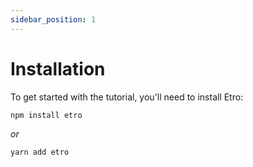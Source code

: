 ```yaml
---
sidebar_position: 1
---
```


# Installation

To get started with the tutorial, you'll need to install Etro:

```bash
npm install etro
```

_or_

```bash
yarn add etro
```
